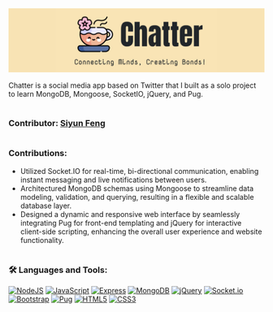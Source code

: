 <img src='/public/images/chatter-banner.png' />

Chatter is a social media app based on Twitter that I built as a solo project to learn MongoDB, Mongoose, SocketIO, jQuery, and Pug.

#
### Contributor: [Siyun Feng](https://www.linkedin.com/in/siyunfeng)

#
### Contributions: 

- Utilized Socket.IO for real-time, bi-directional communication, enabling instant messaging and live notifications between users.
- Architectured MongoDB schemas using Mongoose to streamline data modeling, validation, and querying, resulting in a flexible and scalable database layer.
- Designed a dynamic and responsive web interface by seamlessly integrating Pug for front-end templating and jQuery for interactive client-side scripting, enhancing the overall user experience and website functionality.

#
### 🛠️ Languages and Tools:

<a href='https://nodejs.org/en' target='_blank'><img alt='NodeJS' src='https://img.shields.io/badge/node.js-6DA55F?style=for-the-badge&logo=node.js&logoColor=white' /></a>
<a href='https://www.javascript.com/' target='_blank'><img alt='JavaScript' src='https://img.shields.io/badge/JavaScript-F7DF1E?logo=javascript&logoColor=black&style=for-the-badge' /></a>
<a href='https://expressjs.com/' target='_blank'><img alt='Express' src='https://img.shields.io/badge/express.js-%23404d59.svg?style=for-the-badge&logo=express&logoColor=%2361DAFB' /></a>
<a href='https://www.mongodb.com/' target='_blank'><img alt='MongoDB' src='https://img.shields.io/badge/MongoDB-47A248?logo=mongodb&logoColor=white&style=for-the-badge' /></a>
<a href='https://jquery.com/' target='_blank'><img alt='jQuery' src='https://img.shields.io/badge/jquery-%230769AD.svg?style=for-the-badge&logo=jquery&logoColor=white' /></a>
<a href='https://socket.io/' target='_blank'><img alt='Socket.io' src='https://img.shields.io/badge/Socket.io-black?style=for-the-badge&logo=socket.io&badgeColor=010101' /></a>
<a href='https://getbootstrap.com/' target='_blank'><img alt='Bootstrap' src='https://img.shields.io/badge/bootstrap-%238511FA.svg?style=for-the-badge&logo=bootstrap&logoColor=white' /></a>
<a href='https://pugjs.org/api/getting-started.html' target='_blank'><img alt='Pug' src='https://img.shields.io/badge/Pug-FFF?style=for-the-badge&logo=pug&logoColor=A86454' /></a>
<a href='https://html.spec.whatwg.org/' target='_blank'><img alt='HTML5' src='https://img.shields.io/badge/html5-%23E34F26.svg?style=for-the-badge&logo=html5&logoColor=white' /></a>
<a href='https://www.w3.org/TR/CSS/#css' target='_blank'><img alt='CSS3' src='https://img.shields.io/badge/css3-%231572B6.svg?style=for-the-badge&logo=css3&logoColor=white' /></a>
